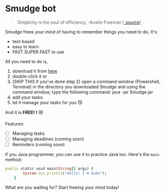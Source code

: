 # Smudge bot
>Simplicity is the soul of efficiency. -Austin Freeman [[ source](http://www.vanderburg.org/Misc/Quotes/soft-quotes.html)]

Smudge frees your mind of having to remember things you need to do. It's:

- text-based
- easy to learn
- FAST SUPER FAST to use

All you need to do is,

1. download it from [here](https://github.com/nevinlim/ip/releases/tag/A-Jar)
2. double-click it or 
3. (SKIP THIS if you've done step 2) open a command window (Powershell, Terminal) in the directory you downloaded Smudge and using the command window, type the following command: java -jar Smudge.jar
4. add your tasks. 
5. let it manage your tasks for you 😼

And it is **FREE**❗ ❗ 😻

Features:
- [ ]  Managing tasks
- [ ] Managing deadlines (coming soon)
- [ ] Reminders (coming soon)

If you Java programmer, you can use it to practice Java too. Here's the `main` method:

`````ruby
public static void main(String[] args) {
        System.out.println("Hello! I'm Duke");
    }
`````

What are you waiting for? 
Start freeing your mind today!
